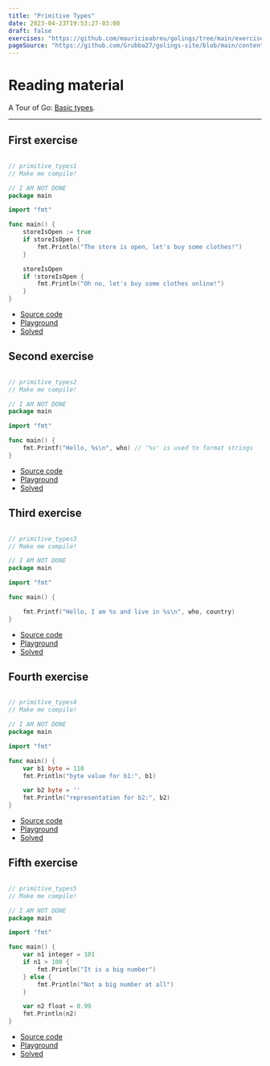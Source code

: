 ```yaml
---
title: "Primitive Types"
date: 2023-04-23T19:53:27-03:00
draft: false
exercises: "https://github.com/mauricioabreu/golings/tree/main/exercises/primitive_types"
pageSource: "https://github.com/Grubba27/golings-site/blob/main/content/exercises/primitive_types.md"
---
```


# Reading material

A Tour of Go: [Basic types](https://go.dev/tour/basics/11).

---


## First exercise

```go

// primitive_types1
// Make me compile!

// I AM NOT DONE
package main

import "fmt"

func main() {
	storeIsOpen := true
	if storeIsOpen {
		fmt.Println("The store is open, let's buy some clothes!")
	}

	storeIsOpen
	if !storeIsOpen {
		fmt.Println("Oh no, let's buy some clothes online!")
	}
}

```

- [Source code](https://github.com/mauricioabreu/golings/blob/main/exercises/primitive_types/primitive_types1/main.go)
- [Playground](https://go.dev/play/p/wXWu2pHkxjb)
- [Solved](https://go.dev/play/p/EhWIOpZKGuN)

## Second exercise

```go

// primitive_types2
// Make me compile!

// I AM NOT DONE
package main

import "fmt"

func main() {
	fmt.Printf("Hello, %s\n", who) // '%s' is used to format strings
}

```

- [Source code](https://github.com/mauricioabreu/golings/blob/main/exercises/primitive_types/primitive_types2/main.go)
- [Playground](https://go.dev/play/p/MLaNjfsr_19)
- [Solved](https://go.dev/play/p/ZtUn1xV-b3b)


## Third exercise

```go

// primitive_types3
// Make me compile!

// I AM NOT DONE
package main

import "fmt"

func main() {

	fmt.Printf("Hello, I am %s and live in %s\n", who, country)
}

```

- [Source code](https://github.com/mauricioabreu/golings/blob/main/exercises/primitive_types/primitive_types3/main.go)
- [Playground](https://go.dev/play/p/4gNhPL5yHMH)
- [Solved](https://go.dev/play/p/ItgHb9FCH2I)


## Fourth exercise

```go

// primitive_types4
// Make me compile!

// I AM NOT DONE
package main

import "fmt"

func main() {
	var b1 byte = 110
	fmt.Println("byte value for b1:", b1)

	var b2 byte = ''
	fmt.Println("representation for b2:", b2)
}

```

- [Source code](https://github.com/mauricioabreu/golings/blob/main/exercises/primitive_types/primitive_types4/main.go)
- [Playground](https://go.dev/play/p/eup5Cg1sgA7)
- [Solved](https://go.dev/play/p/p-SdkTWESaM)

## Fifth exercise

```go

// primitive_types5
// Make me compile!

// I AM NOT DONE
package main

import "fmt"

func main() {
	var n1 integer = 101
	if n1 > 100 {
		fmt.Println("It is a big number")
	} else {
		fmt.Println("Not a big number at all")
	}

	var n2 float = 0.99
	fmt.Println(n2)
}

```

- [Source code](https://github.com/mauricioabreu/golings/blob/main/exercises/primitive_types/primitive_types5/main.go)
- [Playground](https://go.dev/play/p/Vez4Pet1qVf)
- [Solved](https://go.dev/play/p/ly1S3xCOrpK)